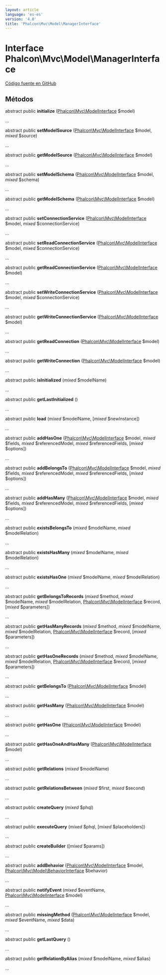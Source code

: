 ```yaml
---
layout: article
language: 'es-es'
version: '4.0'
title: 'Phalcon\Mvc\Model\ManagerInterface'
---
```


# Interface **Phalcon\Mvc\Model\ManagerInterface**

<a href="https://github.com/phalcon/cphalcon/tree/v4.0.0/phalcon/mvc/model/managerinterface.zep" class="btn btn-default btn-sm">Código fuente en GitHub</a>

## Métodos

abstract public **initialize** ([Phalcon\Mvc\ModelInterface](/4.0/en/api/Phalcon_Mvc_ModelInterface) $model)

...

abstract public **setModelSource** ([Phalcon\Mvc\ModelInterface](/4.0/en/api/Phalcon_Mvc_ModelInterface) $model, *mixed* $source)

...

abstract public **getModelSource** ([Phalcon\Mvc\ModelInterface](/4.0/en/api/Phalcon_Mvc_ModelInterface) $model)

...

abstract public **setModelSchema** ([Phalcon\Mvc\ModelInterface](/4.0/en/api/Phalcon_Mvc_ModelInterface) $model, *mixed* $schema)

...

abstract public **getModelSchema** ([Phalcon\Mvc\ModelInterface](/4.0/en/api/Phalcon_Mvc_ModelInterface) $model)

...

abstract public **setConnectionService** ([Phalcon\Mvc\ModelInterface](/4.0/en/api/Phalcon_Mvc_ModelInterface) $model, *mixed* $connectionService)

...

abstract public **setReadConnectionService** ([Phalcon\Mvc\ModelInterface](/4.0/en/api/Phalcon_Mvc_ModelInterface) $model, *mixed* $connectionService)

...

abstract public **getReadConnectionService** ([Phalcon\Mvc\ModelInterface](/4.0/en/api/Phalcon_Mvc_ModelInterface) $model)

...

abstract public **setWriteConnectionService** ([Phalcon\Mvc\ModelInterface](/4.0/en/api/Phalcon_Mvc_ModelInterface) $model, *mixed* $connectionService)

...

abstract public **getWriteConnectionService** ([Phalcon\Mvc\ModelInterface](/4.0/en/api/Phalcon_Mvc_ModelInterface) $model)

...

abstract public **getReadConnection** ([Phalcon\Mvc\ModelInterface](/4.0/en/api/Phalcon_Mvc_ModelInterface) $model)

...

abstract public **getWriteConnection** ([Phalcon\Mvc\ModelInterface](/4.0/en/api/Phalcon_Mvc_ModelInterface) $model)

...

abstract public **isInitialized** (*mixed* $modelName)

...

abstract public **getLastInitialized** ()

...

abstract public **load** (*mixed* $modelName, [*mixed* $newInstance])

...

abstract public **addHasOne** ([Phalcon\Mvc\ModelInterface](/4.0/en/api/Phalcon_Mvc_ModelInterface) $model, *mixed* $fields, *mixed* $referencedModel, *mixed* $referencedFields, [*mixed* $options])

...

abstract public **addBelongsTo** ([Phalcon\Mvc\ModelInterface](/4.0/en/api/Phalcon_Mvc_ModelInterface) $model, *mixed* $fields, *mixed* $referencedModel, *mixed* $referencedFields, [*mixed* $options])

...

abstract public **addHasMany** ([Phalcon\Mvc\ModelInterface](/4.0/en/api/Phalcon_Mvc_ModelInterface) $model, *mixed* $fields, *mixed* $referencedModel, *mixed* $referencedFields, [*mixed* $options])

...

abstract public **existsBelongsTo** (*mixed* $modelName, *mixed* $modelRelation)

...

abstract public **existsHasMany** (*mixed* $modelName, *mixed* $modelRelation)

...

abstract public **existsHasOne** (*mixed* $modelName, *mixed* $modelRelation)

...

abstract public **getBelongsToRecords** (*mixed* $method, *mixed* $modelName, *mixed* $modelRelation, [Phalcon\Mvc\ModelInterface](/4.0/en/api/Phalcon_Mvc_ModelInterface) $record, [*mixed* $parameters])

...

abstract public **getHasManyRecords** (*mixed* $method, *mixed* $modelName, *mixed* $modelRelation, [Phalcon\Mvc\ModelInterface](/4.0/en/api/Phalcon_Mvc_ModelInterface) $record, [*mixed* $parameters])

...

abstract public **getHasOneRecords** (*mixed* $method, *mixed* $modelName, *mixed* $modelRelation, [Phalcon\Mvc\ModelInterface](/4.0/en/api/Phalcon_Mvc_ModelInterface) $record, [*mixed* $parameters])

...

abstract public **getBelongsTo** ([Phalcon\Mvc\ModelInterface](/4.0/en/api/Phalcon_Mvc_ModelInterface) $model)

...

abstract public **getHasMany** ([Phalcon\Mvc\ModelInterface](/4.0/en/api/Phalcon_Mvc_ModelInterface) $model)

...

abstract public **getHasOne** ([Phalcon\Mvc\ModelInterface](/4.0/en/api/Phalcon_Mvc_ModelInterface) $model)

...

abstract public **getHasOneAndHasMany** ([Phalcon\Mvc\ModelInterface](/4.0/en/api/Phalcon_Mvc_ModelInterface) $model)

...

abstract public **getRelations** (*mixed* $modelName)

...

abstract public **getRelationsBetween** (*mixed* $first, *mixed* $second)

...

abstract public **createQuery** (*mixed* $phql)

...

abstract public **executeQuery** (*mixed* $phql, [*mixed* $placeholders])

...

abstract public **createBuilder** ([*mixed* $params])

...

abstract public **addBehavior** ([Phalcon\Mvc\ModelInterface](/4.0/en/api/Phalcon_Mvc_ModelInterface) $model, [Phalcon\Mvc\Model\BehaviorInterface](/4.0/en/api/Phalcon_Mvc_Model_BehaviorInterface) $behavior)

...

abstract public **notifyEvent** (*mixed* $eventName, [Phalcon\Mvc\ModelInterface](/4.0/en/api/Phalcon_Mvc_ModelInterface) $model)

...

abstract public **missingMethod** ([Phalcon\Mvc\ModelInterface](/4.0/en/api/Phalcon_Mvc_ModelInterface) $model, *mixed* $eventName, *mixed* $data)

...

abstract public **getLastQuery** ()

...

abstract public **getRelationByAlias** (*mixed* $modelName, *mixed* $alias)

...